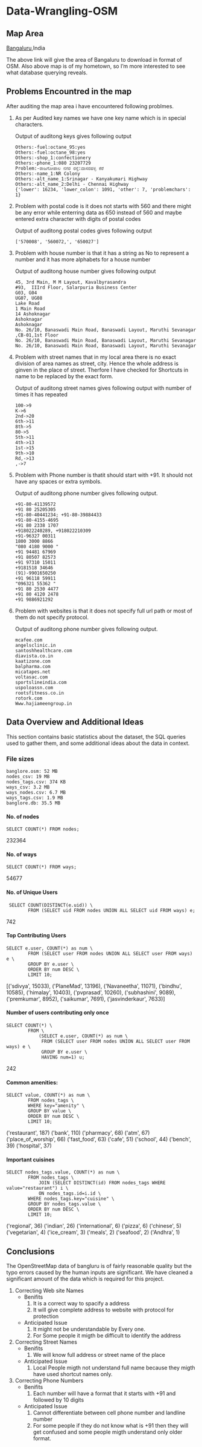 # Data-Wrangling-OSM

## Map Area

[Bangaluru](http://overpass-api.de/api/map?bbox=77.5044,12.9305,77.6788,13.0280),India

The above link will give the area of Bangaluru to download in format of OSM.
Also above map is of my hometown, so I’m more interested to see what database querying reveals.

## Problems Encountred in the map
  After auditing the map area i have encountered following problmes.

1. As per Audited key names we have one key name which is in special characters.
   
   Output of auditong keys gives following output
      ```
      Others:-fuel:octane_95:yes
      Others:-fuel:octane_98:yes
      Others:-shop_1:confectionery
      Others:-phone_1:080 23207729
      Problem:-ರಾಜಗೋಪಾಲ ನಗರ ರಸ್ತೆ:ದಾಸರಹಳ್ಳಿ ಕೆರೆ
      Others:-name_1:NR Colony
      Others:-alt_name_1:Srinagar - Kanyakumari Highway
      Others:-alt_name_2:Delhi - Chennai Highway
      {'lower': 16234, 'lower_colon': 1091, 'other': 7, 'problemchars': 1}
      ```
2. Problem with postal code is it does not starts with 560 and there might be any error while enterring data as 650 instead of 560 and maybe entered extra character with digits of postal codes
    
    Output of auditong postal codes gives following output
    ```
    ['570008', '560072,', '650027']
    ```
3. Problem with house number is that it has a string as No to represent a number and it has more alphabets for a house number
    
    Output of auditong house number gives following output
    ```
    45, 3rd Main, M M Layout, Kavalbyrasandra
    #93,  IIIrd Floor, Salarpuria Business Center
    G03, G04
    UG07, UG08
    Lake Road
    1 Main Road 
    14 Ashoknagar
    Ashoknagar
    Ashoknagar
    No. 26/10, Banaswadi Main Road, Banaswadi Layout, Maruthi Sevanagar
    ,CB-01,1st Floor
    No. 26/10, Banaswadi Main Road, Banaswadi Layout, Maruthi Sevanagar
    No. 26/10, Banaswadi Main Road, Banaswadi Layout, Maruthi Sevanagar
    ```
4. Problem with street names that in my local area there is no exact division of area names as street, city. Hence the whole address is ginven in the place of street. Therfore I have checked for Shortcuts in name to be replaced by the exact form.
    
    Output of auditong street names gives following output with number of times it has repeated
    ```
    100->9
    K->6
    2nd->20
    6th->11
    8th->5
    80->5
    5th->11
    4th->13
    1st->15
    9th->10
    Rd,->13
    ,->7
    ```
5. Problem with Phone number is thatit should start with +91. It should not have any spaces or extra symbols.
    
    Output of auditong phone number gives following output.
    ```
    +91-80-41139572
    +91 80 25205305
    +91-80-40441234; +91-80-39884433
    +91-80-4155-4695
    +91 80 2338 1707
    +918022240289, +918022210309
    +91-96327 00311
    1800 3000 8866
    "080 4180 9000 "
    +91 94481 67969
    +91 80507 82573
    +91 97310 15011
    +9181518 34646
    (91)-9901650250
    +91 96118 59911
    "096321 55362 "
    +91 80 2530 4477
    +91 80 4120 2478
    +91 9886921292
    ```
6. Problem with websites is that it does not specify full url path or most of them do not specify protocol.
    
    Output of auditong phone number gives following output.
    ```
    mcafee.com
    angelsclinic.in
    santoshhealthcare.com
    diavista.co.in
    kaatizone.com
    balpharma.com
    micatapes.net
    voltasac.com
    sportslineindia.com
    uspoloassn.com
    rootsfitness.co.in
    rotork.com
    Www.hajiameengroup.in
    ```
## Data Overview and Additional Ideas
  This section contains basic statistics about the dataset, 
  the SQL queries used to gather them, and some additional ideas about the data in context.
  
  ### File sizes
    banglore.osm: 52 MB
    nodes_csv: 19 MB
    nodes_tags.csv: 374 KB
    ways_csv: 3.2 MB
    ways_nodes.csv: 6.7 MB
    ways_tags.csv: 1.9 MB
    banglore.db: 35.5 MB
  
  #### No. of nodes
    SELECT COUNT(*) FROM nodes;
  232364
  
  #### No. of ways
    SELECT COUNT(*) FROM ways;
  54677
  
  #### No. of Unique Users
     SELECT COUNT(DISTINCT(e.uid)) \
            FROM (SELECT uid FROM nodes UNION ALL SELECT uid FROM ways) e;
  742
  
  #### Top Contributing Users
    SELECT e.user, COUNT(*) as num \
            FROM (SELECT user FROM nodes UNION ALL SELECT user FROM ways) e \
            GROUP BY e.user \
            ORDER BY num DESC \
            LIMIT 10;
  [('sdivya', 15033),
  ('PlaneMad', 13196),
  ('Navaneetha', 11071),
  ('bindhu', 10585),
  ('himalay', 10403),
  ('pvprasad', 10260),
  ('subhashini', 9089),
  ('premkumar', 8952),
  ('saikumar', 7691),
  ('jasvinderkaur', 7633)]
  
  #### Number of users contributing only once
    SELECT COUNT(*) \
            FROM \
                (SELECT e.user, COUNT(*) as num \
                 FROM (SELECT user FROM nodes UNION ALL SELECT user FROM ways) e \
                 GROUP BY e.user \
                 HAVING num=1) u;
  242
  
  #### Common amenities:
    SELECT value, COUNT(*) as num \
            FROM nodes_tags \
            WHERE key="amenity" \
            GROUP BY value \
            ORDER BY num DESC \
            LIMIT 10;
  ('restaurant', 187)
  ('bank', 110)
  ('pharmacy', 68)
  ('atm', 67)
  ('place_of_worship', 66)
  ('fast_food', 63)
  ('cafe', 51)
  ('school', 44)
  ('bench', 39)
  ('hospital', 37)
  
  #### Important cuisines
    SELECT nodes_tags.value, COUNT(*) as num \
            FROM nodes_tags \
                JOIN (SELECT DISTINCT(id) FROM nodes_tags WHERE value="restaurant") i \
                ON nodes_tags.id=i.id \
            WHERE nodes_tags.key="cuisine" \
            GROUP BY nodes_tags.value \
            ORDER BY num DESC \
            LIMIT 10;
  ('regional', 36)
  ('indian', 26)
  ('international', 6)
  ('pizza', 6)
  ('chinese', 5)
  ('vegetarian', 4)
  ('ice_cream', 3)
  ('meals', 2)
  ('seafood', 2)
  ('Andhra', 1)
  
  ## Conclusions
  
  The OpenStreetMap data of bangluru is of fairly reasonable quality but the typo errors caused by the human inputs are significant.
  We have cleaned a significant amount of the data which is required for this project.

1. Correcting Web site Names
    * Benifits 
        1. It is a correct way to spacify a address
        2. It will give complete address to website with protocol for protection
    * Anticipated Issue
        1. It might not be understandable by Every one.
        2. For Some people it migth be difficult to identify the address
2. Correcting Street Names
    * Benifits
        1. We will know full address or street name of the place
    * Anticipated Issue
        1. Local People migth not understand full name because they migth have used shortcut names only.
3. Correcting Phone Numbers
    * Benifits
        1. Each number will have a format that it starts with +91 and followed by 10 digits
    * Anticipated Issue
        1. Cannot differentiate between cell phone number and landline number
        2. For some people if they do not know what is +91 then they will get confused and some people migth understand only older     format.
